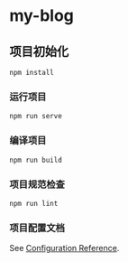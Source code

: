 # my-blog

## 项目初始化
```
npm install
```

### 运行项目
```
npm run serve
```

### 编译项目
```
npm run build
```

### 项目规范检查
```
npm run lint
```

### 项目配置文档
See [Configuration Reference](https://cli.vuejs.org/config/).
